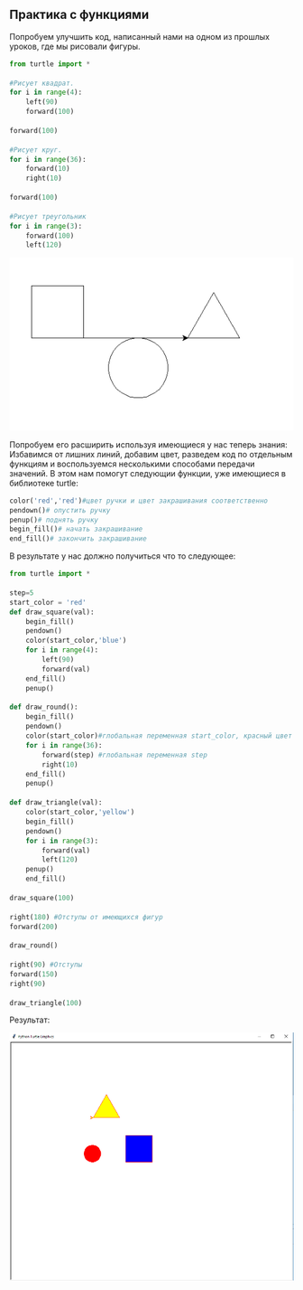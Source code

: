 ## Практика с функциями

Попробуем улучшить код, написанный нами на одном из прошлых уроков, где мы рисовали фигуры.

```python
from turtle import *

#Рисует квадрат. 
for i in range(4):
    left(90)
    forward(100)
    
forward(100)

#Рисует круг.
for i in range(36):
    forward(10)
    right(10)

forward(100)

#Рисует треугольник
for i in range(3):
    forward(100)
    left(120)
```
![Начальное положение](./resources/before.png)

Попробуем его расширить используя имеющиеся у нас теперь знания: Избавимся от лишних линий, добавим цвет, разведем код по отдельным функциям и воспользуемся несколькими способами передачи значений. В этом нам помогут следующии функции, уже имеющиеся в библиотеке turtle:

```python
color('red','red')#цвет ручки и цвет закрашивания соответственно
pendown()# опустить ручку
penup()# поднять ручку
begin_fill()# начать закрашивание
end_fill()# закончить закрашивание
```

В результате у нас должно получиться что то следующее:

```python
from turtle import *

step=5
start_color = 'red'
def draw_square(val):
    begin_fill()
    pendown()
    color(start_color,'blue')
    for i in range(4):
        left(90)
        forward(val)
    end_fill()
    penup()

def draw_round():
    begin_fill()
    pendown()
    color(start_color)#глобальная переменная start_color, красный цвет
    for i in range(36):
        forward(step) #глобальная переменная step
        right(10)
    end_fill()
    penup()

def draw_triangle(val):
    color(start_color,'yellow')
    begin_fill()
    pendown()
    for i in range(3):
        forward(val)
        left(120)
    penup()
    end_fill()

draw_square(100)

right(180) #Отступы от имеющихся фигур
forward(200)

draw_round()

right(90) #Отступы
forward(150)
right(90)

draw_triangle(100)
```

Результат:

![Результат](./resources/after.png)
